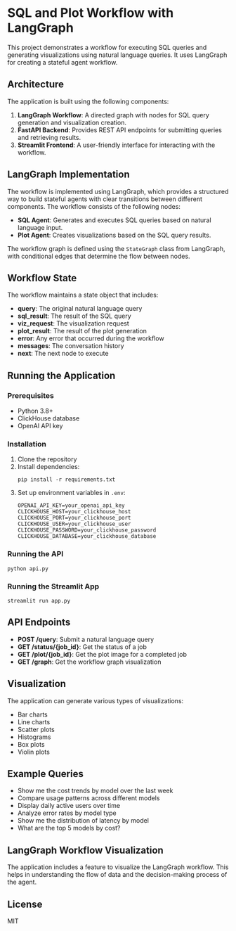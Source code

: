 # SQL and Plot Workflow with LangGraph

This project demonstrates a workflow for executing SQL queries and generating visualizations using natural language queries. It uses LangGraph for creating a stateful agent workflow.

## Architecture

The application is built using the following components:

1. **LangGraph Workflow**: A directed graph with nodes for SQL query generation and visualization creation.
2. **FastAPI Backend**: Provides REST API endpoints for submitting queries and retrieving results.
3. **Streamlit Frontend**: A user-friendly interface for interacting with the workflow.

## LangGraph Implementation

The workflow is implemented using LangGraph, which provides a structured way to build stateful agents with clear transitions between different components. The workflow consists of the following nodes:

- **SQL Agent**: Generates and executes SQL queries based on natural language input.
- **Plot Agent**: Creates visualizations based on the SQL query results.

The workflow graph is defined using the `StateGraph` class from LangGraph, with conditional edges that determine the flow between nodes.

## Workflow State

The workflow maintains a state object that includes:

- **query**: The original natural language query
- **sql_result**: The result of the SQL query
- **viz_request**: The visualization request
- **plot_result**: The result of the plot generation
- **error**: Any error that occurred during the workflow
- **messages**: The conversation history
- **next**: The next node to execute

## Running the Application

### Prerequisites

- Python 3.8+
- ClickHouse database
- OpenAI API key

### Installation

1. Clone the repository
2. Install dependencies:
   ```
   pip install -r requirements.txt
   ```
3. Set up environment variables in `.env`:
   ```
   OPENAI_API_KEY=your_openai_api_key
   CLICKHOUSE_HOST=your_clickhouse_host
   CLICKHOUSE_PORT=your_clickhouse_port
   CLICKHOUSE_USER=your_clickhouse_user
   CLICKHOUSE_PASSWORD=your_clickhouse_password
   CLICKHOUSE_DATABASE=your_clickhouse_database
   ```

### Running the API

```
python api.py
```

### Running the Streamlit App

```
streamlit run app.py
```

## API Endpoints

- **POST /query**: Submit a natural language query
- **GET /status/{job_id}**: Get the status of a job
- **GET /plot/{job_id}**: Get the plot image for a completed job
- **GET /graph**: Get the workflow graph visualization

## Visualization

The application can generate various types of visualizations:

- Bar charts
- Line charts
- Scatter plots
- Histograms
- Box plots
- Violin plots

## Example Queries

- Show me the cost trends by model over the last week
- Compare usage patterns across different models
- Display daily active users over time
- Analyze error rates by model type
- Show me the distribution of latency by model
- What are the top 5 models by cost?

## LangGraph Workflow Visualization

The application includes a feature to visualize the LangGraph workflow. This helps in understanding the flow of data and the decision-making process of the agent.

## License

MIT